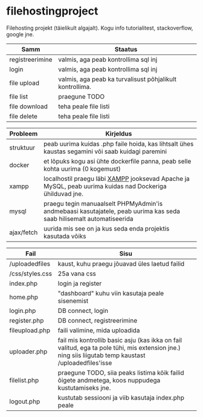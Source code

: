 # filehostingproject

Filehosting projekt (täielikult algajalt). Kogu info tutorialitest, stackoverflow, google jne. 

Samm | Staatus |
| ----------- | ----------- |
| registreerimine | valmis, aga peab kontrollima sql inj |
| login | valmis, aga peab kontrollima sql inj |
| file upload | valmis, aga peab ka turvalisust põhjalikult kontrollima. |
| file list | praegune TODO |
| file download | teha peale file listi |
| file delete | teha peale file listi |

| Probleem | Kirjeldus |
| ----------- | ----------- |
| struktuur | peab uurima kuidas .php faile hoida, kas lihtsalt ühes kaustas segamini või saab kuidagi paremini |
| docker | et lõpuks kogu asi ühte dockerfile panna, peab selle kohta uurima (0 kogemust) |
| xampp | localhostil praegu läbi [XAMPP](https://www.apachefriends.org/) jooksevad Apache ja MySQL, peab uurima kuidas nad Dockeriga ühilduvad jne.|
| mysql | praegu tegin manuaalselt PHPMyAdmin'is andmebaasi kasutajatele, peab uurima kas seda saab hilisemalt automatiseerida |
| ajax/fetch | uurida mis see on ja kus seda enda projektis kasutada võiks |

| Fail | Sisu |
| ----------- | ----------- |
| /uploadedfiles | kaust, kuhu praegu jõuavad üles laetud failid |
| /css/styles.css | 25a vana css |
| index.php | login ja register |
| home.php | "dashboard" kuhu viin kasutaja peale sisenemist |
| login.php | DB connect, login |
| register.php | DB connect, registreerimine |
| fileupload.php | faili valimine, mida uploadida |
| uploader.php | fail mis kontrollib basic asju (kas ikka on fail valitud, ega ta pole tühi, mis extension jne.) ning siis liigutab temp kaustast /uploadedfiles'isse |
| filelist.php | praegune TODO, siia peaks listima kõik failid õigete andmetega, koos nuppudega kustutamiseks jne. |
| logout.php | kustutab sessiooni ja viib kasutaja index.php peale |





